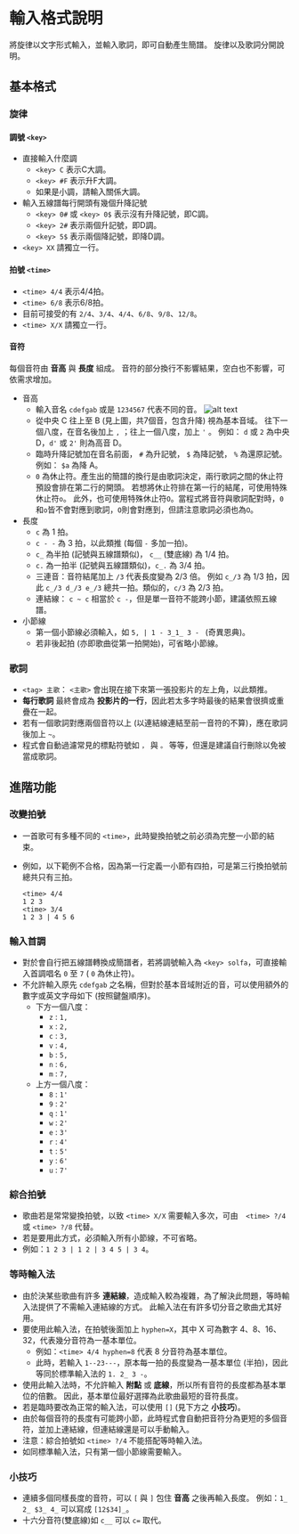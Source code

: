 # 輸入格式說明

將旋律以文字形式輸入，並輸入歌詞，即可自動產生簡譜。
旋律以及歌詞分開說明。

## 基本格式

### 旋律
#### 調號 `<key>`
* 直接輸入什麼調
    - `<key> C` 表示C大調。
    - `<key> #F` 表示升F大調。
    - 如果是小調，請輸入關係大調。
* 輸入五線譜每行開頭有幾個升降記號
    - `<key> 0#` 或 `<key> 0$` 表示沒有升降記號，即C調。
    - `<key> 2#` 表示兩個升記號，即D調。
    - `<key> 5$` 表示兩個降記號，即降D調。
* `<key> XX` 請獨立一行。

#### 拍號 `<time>`
* `<time> 4/4` 表示4/4拍。
* `<time> 6/8` 表示6/8拍。
* 目前可接受的有 `2/4`、`3/4`、`4/4`、`6/8`、`9/8`、`12/8`。
* `<time> X/X` 請獨立一行。

#### 音符
每個音符由 __音高__ 與 __長度__ 組成。
音符的部分換行不影響結果，空白也不影響，可依需求增加。
* 音高
    - 輸入音名 `cdefgab` 或是 `1234567` 代表不同的音。
      ![alt text](image/c_scale.png "基本音域")
    - 從中央 C 往上至 B (見上圖，共7個音，包含升降) 視為基本音域。
      往下一個八度，在音名後加上 `,` ；往上一個八度，加上 `'` 。
      例如： `d` 或 `2` 為中央 D，`d'` 或 `2'` 則為高音 D。
    - 臨時升降記號加在音名前面， `#` 為升記號， `$` 為降記號， `%` 為還原記號。
      例如： `$a` 為降 A。
    - `0` 為休止符。產生出的簡譜的換行是由歌詞決定，兩行歌詞之間的休止符預設會排在第二行的開頭。
      若想將休止符排在第一行的結尾，可使用特殊休止符`o`。
      此外，也可使用特殊休止符`O`。當程式將音符與歌詞配對時，`0`和`o`皆不會對應到歌詞，`O`則會對應到，但請注意歌詞必須也為`O`。
* 長度
    - `c` 為 1 拍。
    - `c - -` 為 3 拍，以此類推 (每個 `-` 多加一拍)。
    - `c_` 為半拍 (記號與五線譜類似)， `c__` (雙底線) 為 1/4 拍。
    - `c.` 為一拍半 (記號與五線譜類似)，`c_.` 為 3/4 拍。
    - 三連音：音符結尾加上 `/3` 代表長度變為 2/3 倍。
      例如 `c_/3` 為 1/3 拍，因此 `c_/3 d_/3 e_/3` 總共一拍。類似的，`c/3` 為 2/3 拍。
    - 連結線： `c ~ c` 相當於 `c -`，但是單一音符不能跨小節，建議依照五線譜。
* 小節線
    - 第一個小節線必須輸入，如 `5, | 1 - 3_1_ 3 - ` (奇異恩典)。
    - 若非後起拍 (亦即歌曲從第一拍開始)，可省略小節線。

### 歌詞
* `<tag> 主歌`： `<主歌>` 會出現在接下來第一張投影片的左上角，以此類推。
* __每行歌詞__ 最終會成為 __投影片的一行__，因此若太多字時最後的結果會很擠或重疊在一起。
* 若有一個歌詞對應兩個音符以上 (以連結線連結至前一音符的不算)，應在歌詞後加上 `~`。
* 程式會自動過濾常見的標點符號如 `，` 與 `。` 等等，但還是建議自行刪除以免被當成歌詞。



## 進階功能

### 改變拍號
* 一首歌可有多種不同的 `<time>`，此時變換拍號之前必須為完整一小節的結束。
* 例如，以下範例不合格，因為第一行定義一小節有四拍，可是第三行換拍號前總共只有三拍。

  ```
  <time> 4/4
  1 2 3
  <time> 3/4
  1 2 3 | 4 5 6
  ```

### 輸入首調
* 對於會自行把五線譜轉換成簡譜者，若將調號輸入為 `<key> solfa`，可直接輸入首調唱名 `0` 至 `7` ( `0` 為休止符)。
* 不允許輸入原先 `cdefgab` 之名稱，但對於基本音域附近的音，可以使用額外的數字或英文字母如下 (按照鍵盤順序)。
  - 下方一個八度：
    - `z` : `1,`
    - `x` : `2,`
    - `c` : `3,`
    - `v` : `4,`
    - `b` : `5,`
    - `n` : `6,`
    - `m` : `7,`
  - 上方一個八度：
    - `8` : `1'`
    - `9` : `2'`
    - `q` : `1'`
    - `w` : `2'`
    - `e` : `3'`
    - `r` : `4'`
    - `t` : `5'`
    - `y` : `6'`
    - `u` : `7'`

### 綜合拍號
* 歌曲若是常常變換拍號，以致 `<time> X/X` 需要輸入多次，可由　`<time> ?/4` 或 `<time> ?/8`  代替。
* 若是要用此方式，必須輸入所有小節線，不可省略。
* 例如：`1 2 3 | 1 2 | 3 4 5 | 3 4`。

### 等時輸入法
* 由於決某些歌曲有許多 __連結線__，造成輸入較為複雜，為了解決此問題，等時輸入法提供了不需輸入連結線的方式。
  此輸入法在有許多切分音之歌曲尤其好用。
* 要使用此輸入法，在拍號後面加上 `hyphen=X`，其中 X 可為數字 4、8、16、32，代表幾分音符為一基本單位。
  - 例如：`<time> 4/4 hyphen=8` 代表 8 分音符為基本單位。
  - 此時，若輸入 `1--23---`，原本每一拍的長度變為一基本單位 (半拍)，因此等同於標準輸入法的 `1. 2_ 3 -`。
* 使用此輸入法時，不允許輸入 __附點__ 或 __底線__，所以所有音符的長度都為基本單位的倍數。
  因此，基本單位最好選擇為此歌曲最短的音符長度。
* 若是臨時要改為正常的輸入法，可以使用 `[]` (見下方之 __小技巧__)。
* 由於每個音符的長度有可能跨小節，此時程式會自動把音符分為更短的多個音符，並加上連結線，但連結線還是可以手動輸入。
* 注意：綜合拍號如 `<time> ?/4` 不能搭配等時輸入法。
* 如同標準輸入法，只有第一個小節線需要輸入。

### 小技巧
* 連續多個同樣長度的音符，可以 `[` 與 `]` 包住 __音高__ 之後再輸入長度。
  例如：`1_ 2_ $3_ 4_` 可以寫成 `[12$34]_`。
* 十六分音符(雙底線)如 `c__` 可以 `c=` 取代。





